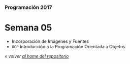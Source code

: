 ### Programación 2017
# Semana 05

* Incorporación de Imágenes y Fuentes
* `OOP` Introducción a la Programación Orientada a Objetos



*« volver [al home del repositorio](https://github.com/Franzel/UDD_Programacion_2017_1sem)*
